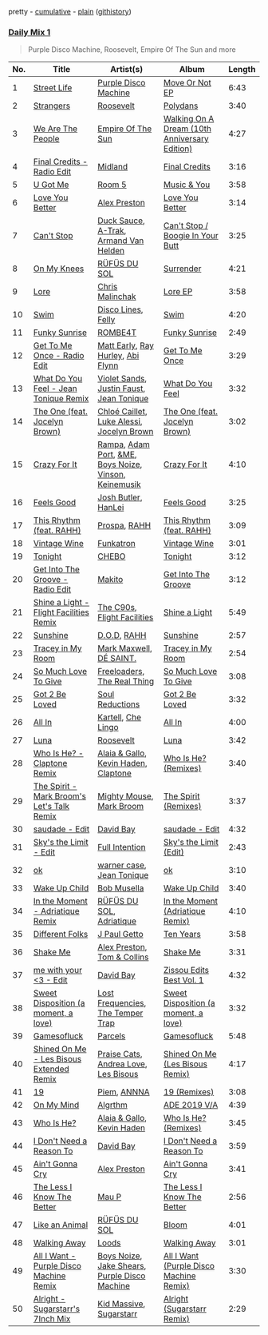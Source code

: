 pretty - [cumulative](/playlists/cumulative/Daily%20Mix%201.md) - [plain](/playlists/plain/37i9dQZF1E381TIGlTphwu) ([githistory](https://github.githistory.xyz/vitokorn/spotify-playlist-archive/blob/master/playlists/plain/37i9dQZF1E381TIGlTphwu))
### [Daily Mix 1](https://open.spotify.com/playlist/37i9dQZF1E381TIGlTphwu)

> Purple Disco Machine, Roosevelt, Empire Of The Sun and more

| No. | Title | Artist(s) | Album | Length |
|---|---|---|---|---|
| 1 | [Street Life](https://open.spotify.com/track/58IFNg4ttwvViDTuO11MDT) | [Purple Disco Machine](https://open.spotify.com/artist/2WBJQGf1bT1kxuoqziH5g4) | [Move Or Not EP](https://open.spotify.com/album/1vhZrSRs4D306Pr5BJ2sdK) | 6:43 |
| 2 | [Strangers](https://open.spotify.com/track/5ieLgTo5CXbIgoO0X2KJHf) | [Roosevelt](https://open.spotify.com/artist/4AQrqVz6BYwy29iMxcGtx7) | [Polydans](https://open.spotify.com/album/1dhkdAipvJfbPh0B6pg2b0) | 3:40 |
| 3 | [We Are The People](https://open.spotify.com/track/3zEN0ii6s4DHHBpnTp3RP7) | [Empire Of The Sun](https://open.spotify.com/artist/67hb7towEyKvt5Z8Bx306c) | [Walking On A Dream (10th Anniversary Edition)](https://open.spotify.com/album/5B6XfyHHYawyLkEvNvhSPh) | 4:27 |
| 4 | [Final Credits - Radio Edit](https://open.spotify.com/track/3Dbt0BsIWjUmL4dPE9zjpD) | [Midland](https://open.spotify.com/artist/1YFLNH4rO40x9i16RpLwdY) | [Final Credits](https://open.spotify.com/album/6sGZ51P1PpHUlApJzb4dWa) | 3:16 |
| 5 | [U Got Me](https://open.spotify.com/track/3QVvl1yzXpLslLeN9gfnN3) | [Room 5](https://open.spotify.com/artist/0AEbDFXbsssoSoC3pj91eq) | [Music & You](https://open.spotify.com/album/0RgHM6Ii7TsvTNicfHQ5mH) | 3:58 |
| 6 | [Love You Better](https://open.spotify.com/track/1TvazP1ZwXFtJnkO3FcGsD) | [Alex Preston](https://open.spotify.com/artist/0f8HuVIxsHG6bnEZsz0RuD) | [Love You Better](https://open.spotify.com/album/38ra4cHiMOZQRLZQrrTFp1) | 3:14 |
| 7 | [Can't Stop](https://open.spotify.com/track/07zoemKwTiQXJFXG7hRtm7) | [Duck Sauce](https://open.spotify.com/artist/0q8J3Yj810t5cpAYEJ7gxt), [A-Trak](https://open.spotify.com/artist/3TaUSUXn41GixL7zbvrIDt), [Armand Van Helden](https://open.spotify.com/artist/3cQA9WH8liZfeja1DxcDYE) | [Can't Stop / Boogie In Your Butt](https://open.spotify.com/album/631JjaALlDwnLPjmHhClTW) | 3:25 |
| 8 | [On My Knees](https://open.spotify.com/track/2ouFrmMwYik8nQX2n9SeZu) | [RÜFÜS DU SOL](https://open.spotify.com/artist/5Pb27ujIyYb33zBqVysBkj) | [Surrender](https://open.spotify.com/album/3SB9ntsoNwC4oUP6xM9DIN) | 4:21 |
| 9 | [Lore](https://open.spotify.com/track/0QswOQrUWKn93eOYBh6wWC) | [Chris Malinchak](https://open.spotify.com/artist/5UVzX8pQe6bb5ueNdfViih) | [Lore EP](https://open.spotify.com/album/1DCXlz2JvEcTUOZqgn5tDB) | 3:58 |
| 10 | [Swim](https://open.spotify.com/track/0OEv3Mpw7qkunUIengDJU3) | [Disco Lines](https://open.spotify.com/artist/5Kmr0b3ip8g9P2i0dLTC3Z), [Felly](https://open.spotify.com/artist/2848adRcxvgWNRcz1g1tQD) | [Swim](https://open.spotify.com/album/0uhQ4KqKPF3DQip9sIQ2UC) | 4:20 |
| 11 | [Funky Sunrise](https://open.spotify.com/track/2yFJm4ek6v6A8vuCNpk9nH) | [ROMBE4T](https://open.spotify.com/artist/5r89seDhq5dnVWpQ7y0wHQ) | [Funky Sunrise](https://open.spotify.com/album/6PTsb1us1OHldJwXkyLvBa) | 2:49 |
| 12 | [Get To Me Once - Radio Edit](https://open.spotify.com/track/4Ip1jKkFI4TqoymQbqya3a) | [Matt Early](https://open.spotify.com/artist/2Ts0APXD7Kd35zkWGPRE4x), [Ray Hurley](https://open.spotify.com/artist/0Pll4paipKDTLwxARTO6EI), [Abi Flynn](https://open.spotify.com/artist/734bmNflMslwf81kYoy7bs) | [Get To Me Once](https://open.spotify.com/album/7oCH6HJdS6xKq0IA93Q7cM) | 3:29 |
| 13 | [What Do You Feel - Jean Tonique Remix](https://open.spotify.com/track/4QEbcJ9BIiiFgch6so8IDt) | [Violet Sands](https://open.spotify.com/artist/2BgfmFeY6Pr3Eu5jgG1MT6), [Justin Faust](https://open.spotify.com/artist/3txM1X4je9gqlxE9IKqVsl), [Jean Tonique](https://open.spotify.com/artist/6BVLQfvzlvlNZ43WjbFgbI) | [What Do You Feel](https://open.spotify.com/album/7hJmP7xJHi6dOEmpyhzmSI) | 3:32 |
| 14 | [The One (feat. Jocelyn Brown)](https://open.spotify.com/track/4fErrQvOX1LPDIPFDFI4eM) | [Chloé Caillet](https://open.spotify.com/artist/68ywCN6ZpInbcilOfLBa3a), [Luke Alessi](https://open.spotify.com/artist/3Foat3c8Ui3HkvZghZAzQp), [Jocelyn Brown](https://open.spotify.com/artist/2ga5ADaBpljQ3YrCh99ZMq) | [The One (feat. Jocelyn Brown)](https://open.spotify.com/album/5rlbbiPN65rv6IjLjVmtHg) | 3:02 |
| 15 | [Crazy For It](https://open.spotify.com/track/0nZUQdt97RJ429I0FuAO2r) | [Rampa](https://open.spotify.com/artist/08jywfUS0hp8XYlYs0cvz8), [Adam Port](https://open.spotify.com/artist/2loEsOijJ6XiGzWYFXMIRk), [&ME](https://open.spotify.com/artist/5mIowAJMp7RKNheelruV5z), [Boys Noize](https://open.spotify.com/artist/62k5LKMhymqlDNo2DWOvvv), [Vinson](https://open.spotify.com/artist/1ER9vmM8lqAB19a30WwA0b), [Keinemusik](https://open.spotify.com/artist/26WKgv73kRHD0gEDKD1i8j) | [Crazy For It](https://open.spotify.com/album/6M1Ll5Gwpeyvpc0xYmhTT1) | 4:10 |
| 16 | [Feels Good](https://open.spotify.com/track/3DKO9SnU0hfOHpW3Flz0YB) | [Josh Butler](https://open.spotify.com/artist/0EAlTKO2HfATH766bVH1rX), [HanLei](https://open.spotify.com/artist/6mWRmH2zVlzwULQ5XqvpbG) | [Feels Good](https://open.spotify.com/album/2G487Q0uljh7763Rx9TSLX) | 3:25 |
| 17 | [This Rhythm (feat. RAHH)](https://open.spotify.com/track/4NtQwxR7o3ixPVKLyOTS66) | [Prospa](https://open.spotify.com/artist/6HabM2PUM519iIxervGWSb), [RAHH](https://open.spotify.com/artist/1WR2sls6n0N1usqywvysnX) | [This Rhythm (feat. RAHH)](https://open.spotify.com/album/3lOIzDGjuWw1kXWNTML6px) | 3:09 |
| 18 | [Vintage Wine](https://open.spotify.com/track/6IJlErsvCZe2VmVNXtYAJ7) | [Funkatron](https://open.spotify.com/artist/5eWao0GIBBymA5l7HDbjTJ) | [Vintage Wine](https://open.spotify.com/album/04fuBas9J324YttiIRiYdW) | 3:01 |
| 19 | [Tonight](https://open.spotify.com/track/4BerEwKV2FDiw50F7014Ik) | [CHEBO](https://open.spotify.com/artist/3pVkPq0yX263AX3usK5HXz) | [Tonight](https://open.spotify.com/album/5eUitT6YJ0tKPE7VflH3HY) | 3:12 |
| 20 | [Get Into The Groove - Radio Edit](https://open.spotify.com/track/5ZIhfoLDSsSqpz9SLCaWIp) | [Makito](https://open.spotify.com/artist/0GRC42u9ePux3g6A5ELtkJ) | [Get Into The Groove](https://open.spotify.com/album/4pNRAUIvW0NeaZLufdgNtK) | 3:12 |
| 21 | [Shine a Light - Flight Facilities Remix](https://open.spotify.com/track/2nNSYajMD4ScHbhthVPqrh) | [The C90s](https://open.spotify.com/artist/40axc1GOR5BCEmC9QfI4Ej), [Flight Facilities](https://open.spotify.com/artist/1lc8mnyGrCLtPhCoWjRxjM) | [Shine a Light](https://open.spotify.com/album/1JiEqgVUMWk0F6P31nvwLG) | 5:49 |
| 22 | [Sunshine](https://open.spotify.com/track/5DZrR4VJk917A2TOkbvU10) | [D.O.D](https://open.spotify.com/artist/0Cs47vvRsPgEfliBU9KDiB), [RAHH](https://open.spotify.com/artist/1WR2sls6n0N1usqywvysnX) | [Sunshine](https://open.spotify.com/album/7xelICpgRDSEoQ85fZnByJ) | 2:57 |
| 23 | [Tracey in My Room](https://open.spotify.com/track/7B6qq76lHzyaVAuUOyN0tn) | [Mark Maxwell](https://open.spotify.com/artist/1yOjThq2IWrVGP3a2i0Ug7), [DÉ SAINT.](https://open.spotify.com/artist/2AmRVC2XYja9jnFXFzA4Rc) | [Tracey in My Room](https://open.spotify.com/album/554NrMskF38wSzcuZV2ZjG) | 2:54 |
| 24 | [So Much Love To Give](https://open.spotify.com/track/6IjG95AMz8Yue7Ed0JVchz) | [Freeloaders](https://open.spotify.com/artist/0GQDJ9FW7FdvHT6EN6nE8P), [The Real Thing](https://open.spotify.com/artist/1NUD5By34MFynmuUynCfSj) | [So Much Love To Give](https://open.spotify.com/album/1DKMNRXXtca8rKIpPX5AUv) | 3:08 |
| 25 | [Got 2 Be Loved](https://open.spotify.com/track/6zN0GSu6LZoZuXHFMErq2q) | [Soul Reductions](https://open.spotify.com/artist/1z0WDGqbharsGI6n33mwhj) | [Got 2 Be Loved](https://open.spotify.com/album/6eu7epbyCzVBv8kYahA657) | 3:32 |
| 26 | [All In](https://open.spotify.com/track/4Ks8tQBpkf3mStOv6KDPDc) | [Kartell](https://open.spotify.com/artist/3E4UsjXgFv2GdwshMkkJze), [Che Lingo](https://open.spotify.com/artist/0xNKgWtSixAqcwJLM2c8ez) | [All In](https://open.spotify.com/album/31i76UJJxEFOkDpFVEvhcE) | 4:00 |
| 27 | [Luna](https://open.spotify.com/track/37q95xoPlZZzzymKJmEFIB) | [Roosevelt](https://open.spotify.com/artist/4AQrqVz6BYwy29iMxcGtx7) | [Luna](https://open.spotify.com/album/25Bmht81AZbFSbNzHOgw8j) | 3:42 |
| 28 | [Who Is He? - Claptone Remix](https://open.spotify.com/track/6g53yVGhNqP13I3Rg6fifr) | [Alaia & Gallo](https://open.spotify.com/artist/0VN7mz2rIvpw0FOvZV6p25), [Kevin Haden](https://open.spotify.com/artist/5k8MFak0TtbPb5WQHIprYT), [Claptone](https://open.spotify.com/artist/4mncDFjVLUa3s025Tct3Ry) | [Who Is He? (Remixes)](https://open.spotify.com/album/6ce8K3eD9Q4ErcmCOc5Tzq) | 3:40 |
| 29 | [The Spirit - Mark Broom's Let's Talk Remix](https://open.spotify.com/track/3YCfU0uyVXxz7TNDopxUDg) | [Mighty Mouse](https://open.spotify.com/artist/7L2YO3SQWLLDsYkpv0Ju4K), [Mark Broom](https://open.spotify.com/artist/56HBXB2JoYhf04oMeko90l) | [The Spirit (Remixes)](https://open.spotify.com/album/7FTjaFc1eJImATGH809iOr) | 3:37 |
| 30 | [saudade - Edit](https://open.spotify.com/track/3ecmX9cdy5NKeoE4GwLoV3) | [David Bay](https://open.spotify.com/artist/5yHK7mClF5i8Jabk8IKISo) | [saudade - Edit](https://open.spotify.com/album/71QyRx58NvssqPyzBQq9B3) | 4:32 |
| 31 | [Sky's the Limit - Edit](https://open.spotify.com/track/1CXE6v4j5TkObA01MtchbP) | [Full Intention](https://open.spotify.com/artist/1tayOcNuoYWnrXeuh1HhXB) | [Sky's the Limit (Edit)](https://open.spotify.com/album/5pQwvmqU1IU8VdvqBGuSl1) | 2:43 |
| 32 | [ok](https://open.spotify.com/track/4uTSRyGuGpFLwEyvMuxvHL) | [warner case](https://open.spotify.com/artist/106OuakzOxxbXTuigEEf01), [Jean Tonique](https://open.spotify.com/artist/6BVLQfvzlvlNZ43WjbFgbI) | [ok](https://open.spotify.com/album/4f4dczl8ZXc0mlbKOFYret) | 3:10 |
| 33 | [Wake Up Child](https://open.spotify.com/track/5dgncOgTohAUxL2VHNNcmi) | [Bob Musella](https://open.spotify.com/artist/3KKY4UNMvgliqG3vz9srzB) | [Wake Up Child](https://open.spotify.com/album/3fJVZ4m8AJMjNKm6gNulSb) | 3:40 |
| 34 | [In the Moment - Adriatique Remix](https://open.spotify.com/track/6YmTRcr74slEya3cvMsR6y) | [RÜFÜS DU SOL](https://open.spotify.com/artist/5Pb27ujIyYb33zBqVysBkj), [Adriatique](https://open.spotify.com/artist/02DWGcShQivFepRvGJ7xhB) | [In the Moment (Adriatique Remix)](https://open.spotify.com/album/4f7J80jlBhnA3TSWdjc5KF) | 4:10 |
| 35 | [Different Folks](https://open.spotify.com/track/2L1EEyp74xqPAg9jUKM3cL) | [J Paul Getto](https://open.spotify.com/artist/2qplg23iVeAdhFhv7KPcj2) | [Ten Years](https://open.spotify.com/album/0xKMHB9P65g1b82yS3P4wH) | 3:58 |
| 36 | [Shake Me](https://open.spotify.com/track/3HHjh2PfayANYTxbrFOaM0) | [Alex Preston](https://open.spotify.com/artist/0f8HuVIxsHG6bnEZsz0RuD), [Tom & Collins](https://open.spotify.com/artist/1XU5MjR4kex9BGyY4UMtta) | [Shake Me](https://open.spotify.com/album/3PDPYEtnkNDUkRH41WQFqd) | 3:31 |
| 37 | [me with your <3 - Edit](https://open.spotify.com/track/1FmpFPiqyvFgOZawC6Xrkl) | [David Bay](https://open.spotify.com/artist/5yHK7mClF5i8Jabk8IKISo) | [Zissou Edits Best Vol. 1](https://open.spotify.com/album/3LCza5PZcH60VdGQHnxvLn) | 4:32 |
| 38 | [Sweet Disposition (a moment, a love)](https://open.spotify.com/track/0D57lQnn110jGaup4NguSI) | [Lost Frequencies](https://open.spotify.com/artist/7f5Zgnp2spUuuzKplmRkt7), [The Temper Trap](https://open.spotify.com/artist/4W48hZAnAHVOC2c8WH8pcq) | [Sweet Disposition (a moment, a love)](https://open.spotify.com/album/1gy4lfYIU3RmqcKYucj5tR) | 3:32 |
| 39 | [Gamesofluck](https://open.spotify.com/track/0rdWkO7ncrh1lrJGDmLq9L) | [Parcels](https://open.spotify.com/artist/3oKRxpszQKUjjaHz388fVA) | [Gamesofluck](https://open.spotify.com/album/0ugE0qpkFDNLYFmNiUOOKA) | 5:48 |
| 40 | [Shined On Me - Les Bisous Extended Remix](https://open.spotify.com/track/3NJ1VRpRq7Pg9CDCsHYQ2e) | [Praise Cats](https://open.spotify.com/artist/69W0aldHPYkHgQFCv54fBc), [Andrea Love](https://open.spotify.com/artist/3WClgwP2nm5MpJA21mlbYO), [Les Bisous](https://open.spotify.com/artist/0s2WMcDT7MPu0HnoxzX3OW) | [Shined On Me (Les Bisous Remix)](https://open.spotify.com/album/7pIa8vtyG9ngFVTOP1Iz2Q) | 4:17 |
| 41 | [19](https://open.spotify.com/track/50xP5FnAG47xyzhZ2yzCO4) | [Piem](https://open.spotify.com/artist/08st4VKj9jjZJ5eKzAOHq8), [ANNNA](https://open.spotify.com/artist/6paIiBu0X4cvePrfNpD2QY) | [19 (Remixes)](https://open.spotify.com/album/4SF7i3QXpiYoRk74lRgVZp) | 3:08 |
| 42 | [On My Mind](https://open.spotify.com/track/4Wqt3AN9VdDLSasuomSYmI) | [Algrthm](https://open.spotify.com/artist/1vgtnfuN92edVzRXxdydZQ) | [ADE 2019 V/A](https://open.spotify.com/album/3BIobHi8G00d4YHL9fYVhg) | 4:39 |
| 43 | [Who Is He?](https://open.spotify.com/track/7GM7a7YZCfrv1urSsE9kpF) | [Alaia & Gallo](https://open.spotify.com/artist/0VN7mz2rIvpw0FOvZV6p25), [Kevin Haden](https://open.spotify.com/artist/5k8MFak0TtbPb5WQHIprYT) | [Who Is He? (Remixes)](https://open.spotify.com/album/6ce8K3eD9Q4ErcmCOc5Tzq) | 3:45 |
| 44 | [I Don't Need a Reason To](https://open.spotify.com/track/37t1rRJG7BrNbuMRg2bAeM) | [David Bay](https://open.spotify.com/artist/5yHK7mClF5i8Jabk8IKISo) | [I Don't Need a Reason To](https://open.spotify.com/album/0hHVDDxmL6AuHqmfqFaEn0) | 3:59 |
| 45 | [Ain't Gonna Cry](https://open.spotify.com/track/54Gwdt8Mrex6IsSRNpkgBd) | [Alex Preston](https://open.spotify.com/artist/0f8HuVIxsHG6bnEZsz0RuD) | [Ain't Gonna Cry](https://open.spotify.com/album/0I7GewnLCERtRAjCAnALVo) | 3:41 |
| 46 | [The Less I Know The Better](https://open.spotify.com/track/7lDGg8CFySbkKUrjgzcLlY) | [Mau P](https://open.spotify.com/artist/0w1sbtZVQoK6GzV4A4OkCv) | [The Less I Know The Better](https://open.spotify.com/album/37k9VMEhAj9tO9g7MTkHWk) | 2:56 |
| 47 | [Like an Animal](https://open.spotify.com/track/05LoBwiXyb1sx3xV3S3tEd) | [RÜFÜS DU SOL](https://open.spotify.com/artist/5Pb27ujIyYb33zBqVysBkj) | [Bloom](https://open.spotify.com/album/396Y1EKWxeJt2Yh3Da1for) | 4:01 |
| 48 | [Walking Away](https://open.spotify.com/track/60Xl2vVUmPQTIMReyYOB1a) | [Loods](https://open.spotify.com/artist/1uF7AFfGahplhiaHEy9NNl) | [Walking Away](https://open.spotify.com/album/5XGtYIuCHNPDhJAiv5hYFQ) | 3:01 |
| 49 | [All I Want - Purple Disco Machine Remix](https://open.spotify.com/track/1wUd7CmgV3XPhUzO5pxUwl) | [Boys Noize](https://open.spotify.com/artist/62k5LKMhymqlDNo2DWOvvv), [Jake Shears](https://open.spotify.com/artist/6prqlx3RqGdTYsXANXDCR1), [Purple Disco Machine](https://open.spotify.com/artist/2WBJQGf1bT1kxuoqziH5g4) | [All I Want (Purple Disco Machine Remix)](https://open.spotify.com/album/3Ey23IOMjBhmFAJLxpuSU4) | 3:30 |
| 50 | [Alright - Sugarstarr's 7Inch Mix](https://open.spotify.com/track/4ocgYdxXSjdMrMtLbOzbG3) | [Kid Massive](https://open.spotify.com/artist/3Wq3JblaHx1jlVWTbdzGvC), [Sugarstarr](https://open.spotify.com/artist/7FXy2Mz6gHQKouWYhNz0NK) | [Alright (Sugarstarr Remix)](https://open.spotify.com/album/5Kw5Hx0FZfJqPa6t7GNvc2) | 2:29 |
